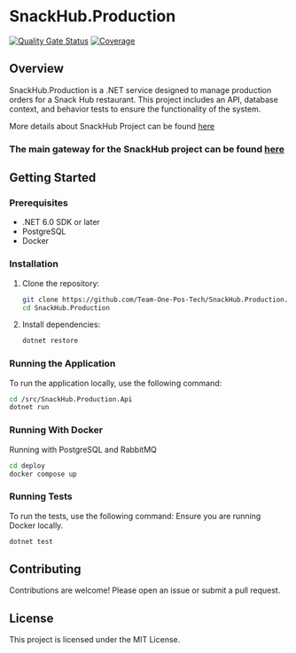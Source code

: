 # SnackHub.Production
[![Quality Gate Status](https://sonarcloud.io/api/project_badges/measure?project=Team-One-Pos-Tech_SnackHub.Production&metric=alert_status)](https://sonarcloud.io/summary/new_code?id=Team-One-Pos-Tech_SnackHub.Production)
[![Coverage](https://sonarcloud.io/api/project_badges/measure?project=Team-One-Pos-Tech_SnackHub.Production&metric=coverage)](https://sonarcloud.io/summary/new_code?id=Team-One-Pos-Tech_SnackHub.Production)

## Overview
SnackHub.Production is a .NET service designed to manage production orders for a Snack Hub restaurant. This project includes an API, database context, and behavior tests to ensure the functionality of the system.

More details about SnackHub Project can be found [here](https://github.com/Team-One-Pos-Tech/SnackHub/wiki)

### The main gateway for the SnackHub project can be found [here](github.com/Team-One-Pos-Tech/SnackHub.ApiGateway)

## Getting Started

### Prerequisites

- .NET 6.0 SDK or later
- PostgreSQL
- Docker

### Installation

1. Clone the repository:
    ```sh
    git clone https://github.com/Team-One-Pos-Tech/SnackHub.Production.git
    cd SnackHub.Production
    ```

2. Install dependencies:
    ```sh
    dotnet restore
    ```

### Running the Application

To run the application locally, use the following command:
```sh
cd /src/SnackHub.Production.Api
dotnet run
```

### Running With Docker
Running with PostgreSQL and RabbitMQ
```sh
cd deploy
docker compose up
```

### Running Tests

To run the tests, use the following command:
Ensure you are running Docker locally.
```sh
dotnet test
```

## Contributing

Contributions are welcome! Please open an issue or submit a pull request.

## License

This project is licensed under the MIT License.
